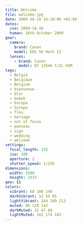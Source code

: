 ```yaml
---
title: Welcome
file: welcome.jpg
date: 2009-10-10 16:10:00 +01:00
dates:
  iso: 2009-10-10
  human: 10th October 2009
gear:
  camera:
    brand: Canon
    model: EOS 5D Mark II
  lenses:
    - brand: Canon
      model: EF 135mm f/2L USM
tags:
  - België
  - Belgique
  - Belgium
  - bienvenue
  - blur
  - bokeh
  - Europa
  - Europe
  - flou
  - mariage
  - out of focus
  - panneau
  - sign
  - wedding
  - welcome
settings:
  focal_length: 135
  iso: 100
  aperture: 2
  shutter_speed: 1/250
dimensions:
  width: 3500
  height: 2333
geo: {}
colors:
  vibrant: 68 108 148
  darkVibrant: 12 54 85
  lightVibrant: 164 189 213
  muted: 96 120 142
  darkMuted: 32 47 68
  lightMuted: 162 174 183
---
```



